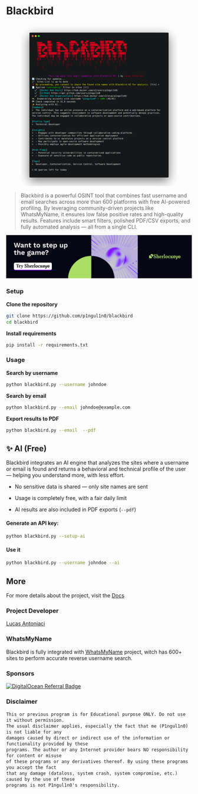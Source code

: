# Blackbird

<figure><img src="./docs/.gitbook/assets/ai-demo.png" alt=""><figcaption></figcaption></figure>

> Blackbird is a powerful OSINT tool that combines fast username and email searches across more than 600 platforms with free AI-powered profiling. By leveraging community-driven projects like WhatsMyName, it ensures low false positive rates and high-quality results. Features include smart filters, polished PDF/CSV exports, and fully automated analysis — all from a single CLI.

[![SherlockEyeCover](./docs/.gitbook/assets/sherlockeye_cover.jpg)](https://cutt.ly/frtVNzQQ)

### Setup

**Clone the repository**

```bash
git clone https://github.com/p1ngul1n0/blackbird
cd blackbird
```

**Install requirements**

```bash
pip install -r requirements.txt
```

### Usage

**Search by username**

```bash
python blackbird.py --username johndoe
```

**Search by email**

```bash
python blackbird.py --email johndoe@example.com 
```

**Export results to PDF**

```bash
python blackbird.py --email  --pdf
```

##  ✨ AI (Free)
Blackbird integrates an AI engine that analyzes the sites where a username or email is found and returns a behavioral and technical profile of the user — helping you understand more, with less effort.

- No sensitive data is shared — only site names are sent

- Usage is completely free, with a fair daily limit

- AI results are also included in PDF exports (```--pdf```)
#### Generate an API key:
```bash
python blackbird.py --setup-ai
```
#### Use it
```bash
python blackbird.py --username johndoe --ai
```

## More
For more details about the project, visit the <a href="https://p1ngul1n0.gitbook.io/blackbird/">Docs</a>

### Project Developer

[Lucas Antoniaci](https://www.linkedin.com/in/lucas-antoniaci/)

### WhatsMyName

Blackbird is fully integrated with [WhatsMyName](https://github.com/WebBreacher/WhatsMyName) project, witch has 600+ sites to perform accurate reverse username search.

### Sponsors

[![DigitalOcean Referral Badge](https://web-platforms.sfo2.cdn.digitaloceanspaces.com/WWW/Badge%203.svg)](https://www.digitalocean.com/?refcode=eae02be1dd10&utm_campaign=Referral_Invite&utm_medium=Referral_Program&utm_source=badge)

### Disclaimer

```
This or previous program is for Educational purpose ONLY. Do not use it without permission. 
The usual disclaimer applies, especially the fact that me (P1ngul1n0) is not liable for any 
damages caused by direct or indirect use of the information or functionality provided by these 
programs. The author or any Internet provider bears NO responsibility for content or misuse 
of these programs or any derivatives thereof. By using these programs you accept the fact 
that any damage (dataloss, system crash, system compromise, etc.) caused by the use of these 
programs is not P1ngul1n0's responsibility.
```
